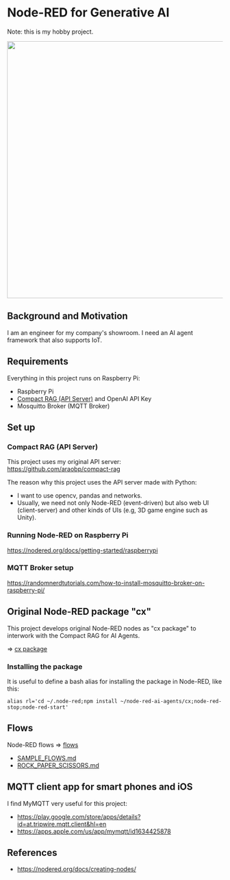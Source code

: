 # Node-RED for Generative AI

Note: this is my hobby project.

<img src="./docs/camera_test.jpg" width=600>

## Background and Motivation

I am an engineer for my company's showroom. I need an AI agent framework that also supports IoT.

## Requirements

Everything in this project runs on Raspberry Pi:

- Raspberry Pi
- [Compact RAG (API Server)](https://github.com/araobp/compact-rag) and OpenAI API Key
- Mosquitto Broker (MQTT Broker)

## Set up

### Compact RAG (API Server)

This project uses my original API server: https://github.com/araobp/compact-rag

The reason why this project uses the API server made with Python:
- I want to use opencv, pandas and networks.
- Usually, we need not only Node-RED (event-driven) but also web UI (client-server) and other kinds of UIs (e.g, 3D game engine such as Unity).

### Running Node-RED on Raspberry Pi

https://nodered.org/docs/getting-started/raspberrypi

### MQTT Broker setup

https://randomnerdtutorials.com/how-to-install-mosquitto-broker-on-raspberry-pi/

## Original Node-RED package "cx"

This project develops original Node-RED nodes as "cx package" to interwork with the Compact RAG for AI Agents.

=> [cx package](./cx)

### Installing the package

It is useful to define a bash alias for installing the package in Node-RED, like this:
```
alias rl='cd ~/.node-red;npm install ~/node-red-ai-agents/cx;node-red-stop;node-red-start'
```

## Flows

Node-RED flows => [flows](./flows)

- [SAMPLE_FLOWS.md](./docs/SAMPLE_FLOWS.md)
- [ROCK_PAPER_SCISSORS.md](./docs/ROCK_PAPER_SCISSORS.md)

## MQTT client app for smart phones and iOS

I find MyMQTT very useful for this project:
- https://play.google.com/store/apps/details?id=at.tripwire.mqtt.client&hl=en
- https://apps.apple.com/us/app/mymqtt/id1634425878

## References

- https://nodered.org/docs/creating-nodes/
 
